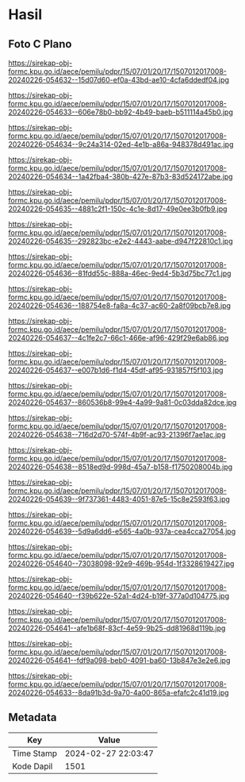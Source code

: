 # Hasil

## Foto C Plano

https://sirekap-obj-formc.kpu.go.id/aece/pemilu/pdpr/15/07/01/20/17/1507012017008-20240226-054632--15d07d60-ef0a-43bd-ae10-4cfa6ddedf04.jpg

https://sirekap-obj-formc.kpu.go.id/aece/pemilu/pdpr/15/07/01/20/17/1507012017008-20240226-054633--606e78b0-bb92-4b49-baeb-b511114a45b0.jpg

https://sirekap-obj-formc.kpu.go.id/aece/pemilu/pdpr/15/07/01/20/17/1507012017008-20240226-054634--9c24a314-02ed-4e1b-a86a-948378d491ac.jpg

https://sirekap-obj-formc.kpu.go.id/aece/pemilu/pdpr/15/07/01/20/17/1507012017008-20240226-054634--1a42fba4-380b-427e-87b3-83d524172abe.jpg

https://sirekap-obj-formc.kpu.go.id/aece/pemilu/pdpr/15/07/01/20/17/1507012017008-20240226-054635--4881c2f1-150c-4c1e-8d17-49e0ee3b0fb9.jpg

https://sirekap-obj-formc.kpu.go.id/aece/pemilu/pdpr/15/07/01/20/17/1507012017008-20240226-054635--292823bc-e2e2-4443-aabe-d947f22810c1.jpg

https://sirekap-obj-formc.kpu.go.id/aece/pemilu/pdpr/15/07/01/20/17/1507012017008-20240226-054636--81fdd55c-888a-46ec-9ed4-5b3d75bc77c1.jpg

https://sirekap-obj-formc.kpu.go.id/aece/pemilu/pdpr/15/07/01/20/17/1507012017008-20240226-054636--188754e8-fa8a-4c37-ac60-2a8f09bcb7e8.jpg

https://sirekap-obj-formc.kpu.go.id/aece/pemilu/pdpr/15/07/01/20/17/1507012017008-20240226-054637--4c1fe2c7-66c1-466e-af96-429f29e6ab86.jpg

https://sirekap-obj-formc.kpu.go.id/aece/pemilu/pdpr/15/07/01/20/17/1507012017008-20240226-054637--e007b1d6-f1d4-45df-af95-931857f5f103.jpg

https://sirekap-obj-formc.kpu.go.id/aece/pemilu/pdpr/15/07/01/20/17/1507012017008-20240226-054637--860536b8-99e4-4a99-9a81-0c03dda82dce.jpg

https://sirekap-obj-formc.kpu.go.id/aece/pemilu/pdpr/15/07/01/20/17/1507012017008-20240226-054638--716d2d70-574f-4b9f-ac93-21396f7ae1ac.jpg

https://sirekap-obj-formc.kpu.go.id/aece/pemilu/pdpr/15/07/01/20/17/1507012017008-20240226-054638--8518ed9d-998d-45a7-b158-f1750208004b.jpg

https://sirekap-obj-formc.kpu.go.id/aece/pemilu/pdpr/15/07/01/20/17/1507012017008-20240226-054639--9f737361-4483-4051-87e5-15c8e2593f63.jpg

https://sirekap-obj-formc.kpu.go.id/aece/pemilu/pdpr/15/07/01/20/17/1507012017008-20240226-054639--5d9a6dd6-e565-4a0b-937a-cea4cca27054.jpg

https://sirekap-obj-formc.kpu.go.id/aece/pemilu/pdpr/15/07/01/20/17/1507012017008-20240226-054640--73038098-92e9-469b-954d-1f3328619427.jpg

https://sirekap-obj-formc.kpu.go.id/aece/pemilu/pdpr/15/07/01/20/17/1507012017008-20240226-054640--f39b622e-52a1-4d24-b19f-377a0d104775.jpg

https://sirekap-obj-formc.kpu.go.id/aece/pemilu/pdpr/15/07/01/20/17/1507012017008-20240226-054641--afe1b68f-83cf-4e59-9b25-dd81968d119b.jpg

https://sirekap-obj-formc.kpu.go.id/aece/pemilu/pdpr/15/07/01/20/17/1507012017008-20240226-054641--fdf9a098-beb0-4091-ba60-13b847e3e2e6.jpg

https://sirekap-obj-formc.kpu.go.id/aece/pemilu/pdpr/15/07/01/20/17/1507012017008-20240226-054633--8da91b3d-9a70-4a00-865a-efafc2c41d19.jpg


## Metadata

| Key        | Value               |
| ---------- | ------------------- |
| Time Stamp | 2024-02-27 22:03:47 |
| Kode Dapil | 1501                |



